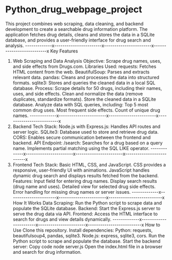# Python_drug_webpage_project
This project combines web scraping, data cleaning, and backend development to create a searchable drug information platform. The application fetches drug details, cleans and stores the data in a SQLite database, and provides a user-friendly interface for drug search and analysis.
-------------x-----------------------x-----------------------x--------------------------x
Key Features
1. Web Scraping and Data Analysis
Objective: Scrape drug names, uses, and side effects from Drugs.com.
Libraries Used:
requests: Fetches HTML content from the web.
BeautifulSoup: Parses and extracts relevant data.
pandas: Cleans and processes the data into structured formats.
sqlite3: Stores and queries the cleaned data in a local SQL database.
Process:
Scrape details for 50 drugs, including their names, uses, and side effects.
Clean and normalize the data (remove duplicates, standardize formats).
Store the cleaned data in a SQLite database.
Analyze data with SQL queries, including:
Top 5 most common drug uses.
Most frequent side effects.
Count of unique drug names.
-------------x-----------------------x-----------------------x--------------------------x
3. Backend
Tech Stack:
Node.js with Express.js: Handles API routes and server logic.
SQLite3: Database used to store and retrieve drug data.
CORS: Enables secure communication between the frontend and backend.
API Endpoint:
/search: Searches for a drug based on a query name. Implements partial matching using the SQL LIKE operator.
-------------x-----------------------x-----------------------x--------------------------x
5. Frontend
Tech Stack:
Basic HTML, CSS, and JavaScript.
CSS provides a responsive, user-friendly UI with animations.
JavaScript handles dynamic drug search and displays results fetched from the backend.
Features:
Input field for entering drug names.
Display search results (drug name and uses).
Detailed view for selected drug side effects.
Error handling for missing drug names or server issues.
-------------x-----------------------x-----------------------x--------------------------x
How It Works
Data Scraping:
Run the Python script to scrape data and populate the SQLite database.
Backend:
Start the Express.js server to serve the drug data via API.
Frontend:
Access the HTML interface to search for drugs and view details dynamically.
-------------x-----------------------x-----------------------x--------------------------x
How to Use
Clone this repository.
Install dependencies:
Python: requests, beautifulsoup4, pandas, sqlite3.
Node.js: express, sqlite3, cors.
Run the Python script to scrape and populate the database.
Start the backend server:
Copy code
node server.js
Open the index.html file in a browser and search for drug information.
